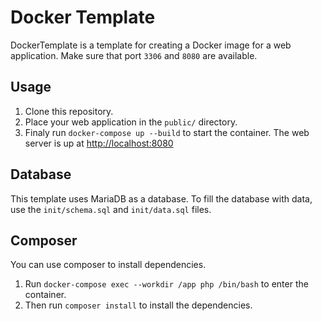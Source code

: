 # Docker Template
DockerTemplate is a template for creating a Docker image for a web application. Make sure that port `3306` and `8080` are available. 

## Usage
1. Clone this repository.
2. Place your web application in the `public/` directory.
3. Finaly run `docker-compose up --build` to start the container.
The web server is up at [http://localhost:8080](http://localhost:8080)

## Database
This template uses MariaDB as a database.
To fill the database with data, use the `init/schema.sql` and `init/data.sql` files.

## Composer
You can use composer to install dependencies.

1. Run `docker-compose exec --workdir /app php /bin/bash` to enter the container.
2. Then run `composer install` to install the dependencies.

